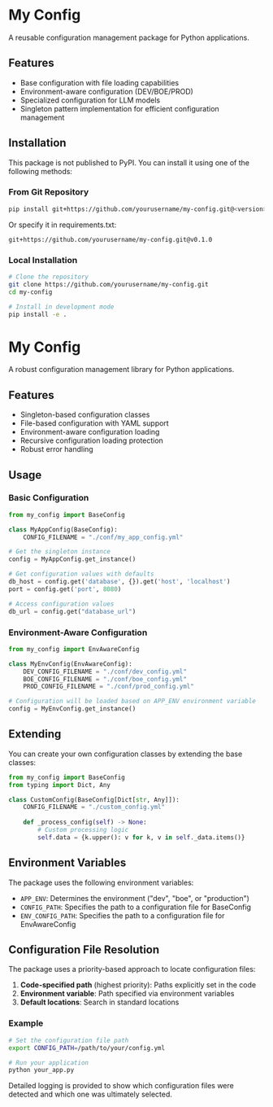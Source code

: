 # My Config

A reusable configuration management package for Python applications.

## Features

- Base configuration with file loading capabilities
- Environment-aware configuration (DEV/BOE/PROD)
- Specialized configuration for LLM models
- Singleton pattern implementation for efficient configuration management

## Installation

This package is not published to PyPI. You can install it using one of the following methods:

### From Git Repository

```bash
pip install git+https://github.com/yourusername/my-config.git@<version>:egg=my_config
```

Or specify it in requirements.txt:

```
git+https://github.com/yourusername/my-config.git@v0.1.0
```

### Local Installation

```bash
# Clone the repository
git clone https://github.com/yourusername/my-config.git
cd my-config

# Install in development mode
pip install -e .
```

# My Config

A robust configuration management library for Python applications.

## Features

- Singleton-based configuration classes
- File-based configuration with YAML support
- Environment-aware configuration loading
- Recursive configuration loading protection
- Robust error handling

## Usage

### Basic Configuration

```python
from my_config import BaseConfig

class MyAppConfig(BaseConfig):
    CONFIG_FILENAME = "./conf/my_app_config.yml"

# Get the singleton instance
config = MyAppConfig.get_instance()

# Get configuration values with defaults
db_host = config.get('database', {}).get('host', 'localhost')
port = config.get('port', 8080)

# Access configuration values
db_url = config.get("database_url")
```

### Environment-Aware Configuration

```python
from my_config import EnvAwareConfig

class MyEnvConfig(EnvAwareConfig):
    DEV_CONFIG_FILENAME = "./conf/dev_config.yml"
    BOE_CONFIG_FILENAME = "./conf/boe_config.yml"
    PROD_CONFIG_FILENAME = "./conf/prod_config.yml"

# Configuration will be loaded based on APP_ENV environment variable
config = MyEnvConfig.get_instance()
```

## Extending

You can create your own configuration classes by extending the base classes:

```python
from my_config import BaseConfig
from typing import Dict, Any

class CustomConfig(BaseConfig[Dict[str, Any]]):
    CONFIG_FILENAME = "./custom_config.yml"
    
    def _process_config(self) -> None:
        # Custom processing logic
        self.data = {k.upper(): v for k, v in self._data.items()}
```

## Environment Variables

The package uses the following environment variables:

- `APP_ENV`: Determines the environment ("dev", "boe", or "production")
- `CONFIG_PATH`: Specifies the path to a configuration file for BaseConfig
- `ENV_CONFIG_PATH`: Specifies the path to a configuration file for EnvAwareConfig

## Configuration File Resolution

The package uses a priority-based approach to locate configuration files:

1. **Code-specified path** (highest priority): Paths explicitly set in the code
2. **Environment variable**: Path specified via environment variables
3. **Default locations**: Search in standard locations

### Example

```bash
# Set the configuration file path
export CONFIG_PATH=/path/to/your/config.yml

# Run your application
python your_app.py
```

Detailed logging is provided to show which configuration files were detected and which one was ultimately selected.